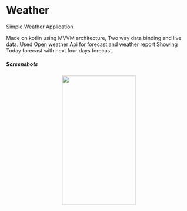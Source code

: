 # Weather
Simple Weather Application

Made on kotlin using MVVM architecture, Two way data binding and live data.
Used Open weather Api for forecast and weather report
Showing Today forecast with next four days forecast.

<h5>Screenshots</h5>

<div align="center">
    <img src="/2.png" width="200px" height="350px"</img> 
   
</div>
